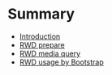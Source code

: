 # Summary

* [Introduction](README.md)
* [RWD prepare](00_rwd_prepare.md)
* [RWD media query](01_rwd_usage.md)
* [RWD usage by Bootstrap](02_rwd_bootstrap_usage.md)


